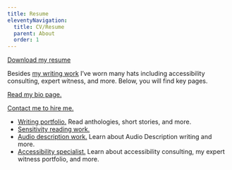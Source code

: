 ```yaml
---
title: Resume
eleventyNavigation:
  title: CV/Resume
  parent: About
  order: 1
---
```


[Download my resume](/Robert-Kingett.htm)

Besides [my writing work](/writings) I’ve worn many hats including accessibility consulting, expert witness, and more. Below, you will find key pages.

[Read my bio page.](/bio)

[Contact me to hire me.](/contact)

- [Writing portfolio.](/writings) Read anthologies, short stories, and more.
- [Sensitivity reading work.](/reading)
- [Audio description work.](/ad) Learn about Audio Description writing and more.
- [Accessibility specialist.](/tech) Learn about accessibility consulting, my expert witness portfolio, and more.